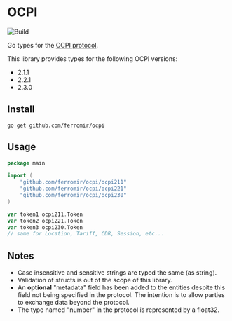 # OCPI

![Build](https://github.com/ferromir/ocpi/actions/workflows/go.yml/badge.svg)

Go types for the [OCPI protocol](https://evroaming.org/ocpi/).

This library provides types for the following OCPI versions:
* 2.1.1
* 2.2.1
* 2.3.0

## Install
```
go get github.com/ferromir/ocpi
```

## Usage
```Go
package main

import (
	"github.com/ferromir/ocpi/ocpi211"
	"github.com/ferromir/ocpi/ocpi221"
	"github.com/ferromir/ocpi/ocpi230"
)

var token1 ocpi211.Token
var token2 ocpi221.Token
var token3 ocpi230.Token
// same for Location, Tariff, CDR, Session, etc...
```

## Notes
* Case insensitive and sensitive strings are typed the same (as string).
* Validation of structs is out of the scope of this library.
* An **optional** "metadata" field has been added to the entities despite this field not being specified in the protocol. The intention is to allow parties to exchange data beyond the protocol.
* The type named "number" in the protocol is represented by a float32.